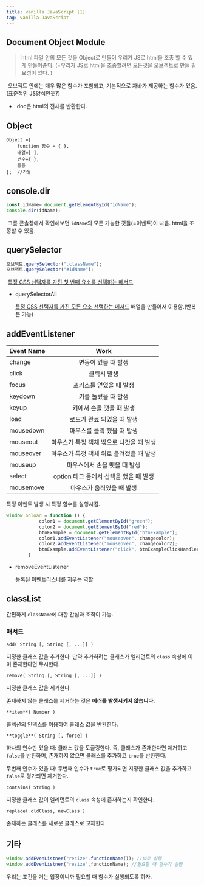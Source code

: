 ```yaml
---
title: vanilla JavaScript (1)
tag: vanilla JavaScript
---
```


## Document Object Module

> html 파일 안의 모든 것을 Object로 만들어 우리가 JS로 html을 조종 할 수 있게 만들어준다. (=우리가 JS로 html을 조종할려면 모든것을 오브젝트로 만들 필요성이 있다. ) 

​	오브젝트 안에는 매우 많은 함수가 포함되고, 기본적으로 자바가 제공하는 함수가 있음.(표준적인 JS양식인듯?) 

+ ​	doc은 html의 전체를 반환한다.



## Object

```
Object ={
	function 함수 = { },
	배열=[ ],
	변수={ },
	등등
}; 	//가능  
```



## console.dir

```js
const idName= document.getElementById("idName");
console.dir(idName);
```

​	크롬 콘솔창에서 확인해보면 `idName`의 모든 가능한 것들(=이벤트)이 나옴. html을 조종할 수 있음.   



## querySelector

```js
오브젝트.querySelector(".className");
오브젝트.querySelector("#idName");
```

​	[특정 CSS 선택자를 가진 첫 번째 요소를 선택하는 메서드](https://www.codingfactory.net/10410)

+ querySelectorAll
  
  [ 특정 CSS 선택자를 가진 모든 요소 선택하는 메서드](https://www.codingfactory.net/10413) 
 배열을 만들어서 이용함.(반복문 가능)   
  
  
## addEventListener

| Event Name |                   Work                   |
| ---------- | :--------------------------------------: |
| change     |           변동이 있을 때 발생            |
| click      |               클릭시 발생                |
| focus      |         포커스를 얻었을 때 발생          |
| keydown    |           키를 눌렀을 때 발생            |
| keyup      |         키에서 손을 땟을 때 발생         |
| load       |        로드가 완료 되었을 때 발생        |
| mousedown  |        마우스를 클릭 했을 때 발생        |
| mouseout   | 마우스가 특정 객체 밖으로 나갓을 때 발생 |
| mouseover  | 마우스가 특정 객체 위로 올려졌을 때 발생 |
| mouseup    |       마우스에서 손을 땟을 때 발생       |
| select     |  option 태그 등에서 선택을 했을 때 발생  |
| mousemove  |        마우스가 움직였을 때 발생         |

특정 이벤트 발생 시 특정 함수를 실행시킴.

```js
window.onload = function () {
            color1 = document.getElementById("green");
            color2 = document.getElementById("red");
            btnExample = document.getElementById("btnExample");
            color1.addEventListener("mouseover", changecolor);
            color2.addEventListener("mouseover", changecolor2);
            btnExample.addEventListener("click", btnExampleClickHandler);
        }
```

+ removeEventListener

   등록된 이벤트리스너를 지우는 역할    



## classList

간편하게 `className`에 대한 간섭과 조작이 가능.

### 매서드

```
add( String [, String [, ...]] )
```

지정한 클래스 값을 추가한다. 만약 추가하려는 클래스가 엘리먼트의 `class` 속성에 이미 존재한다면 무시한다.

```
remove( String [, String [, ...]] )
```

지정한 클래스 값을 제거한다.

존재하지 않는 클래스를 제거하는 것은 **에러를 발생시키지 않습니다.**

```
**item**( Number )
```

콜렉션의 인덱스를 이용하여 클래스 값을 반환한다.

```
**toggle**( String [, force] )
```

하나의 인수만 있을 때: 클래스 값을 토글링한다. 즉, 클래스가 존재한다면 제거하고 `false`를 반환하며, 존재하지 않으면 클래스를 추가하고 `true`를 반환한다.

두번째 인수가 있을 때: 두번째 인수가 `true`로 평가되면 지정한 클래스 값을 추가하고 `false`로 평가되면 제거한다.

```
contains( String )
```

지정한 클래스 값이 엘리먼트의 `class` 속성에 존재하는지 확인한다.

```
replace( oldClass, newClass )
```

존재하는 클래스를 새로운 클래스로 교체한다.   



## 기타 

```js
window.addEvenListner("resize",functionName()); //바로 실행
window.addEvenListner("resize",functionName); //필요할 때 함수가 실행
```

 우리는 조건을 거는 입장이니까 필요할 때 함수가 실행되도록 하자.